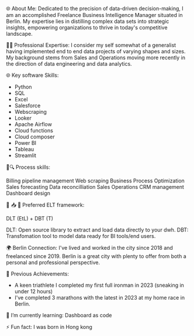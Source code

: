 
🌐 About Me:
Dedicated to the precision of data-driven decision-making, I am an accomplished Freelance Business Intelligence Manager situated in Berlin. My expertise lies in distilling complex data sets into strategic insights, empowering organizations to thrive in today's competitive landscape.

👨‍💻 Professional Expertise:
I consider my self somewhat of a generalist having implemented end to end data projects of varying shapes and sizes. My background stems from Sales and Operations moving more recently in the direction of data engineering and data analytics.

🌐 Key software Skills:

- Python 
- SQL
- Excel
- Salesforce
- Webscraping
- Looker
- Apache Airflow
- Cloud functions
- Cloud composer
- Power BI
- Tableau
- Streamlit


🔄🔍 Process skills:

Billing pipeline management
Web scraping
Business Process Optimization
Sales forecasting
Data reconcilliation
Sales Operations
CRM management
Dashboard design

🚢 📥 🔄 Preferred ELT framework: 

DLT (EtL) + DBT (T)

DLT: Open source library to extract and load data directly to your dwh.
DBT: Transfomation tool to model data ready for BI tools/end users.


🌍 Berlin Connection:
I've lived and worked in the city since 2018 and freelanced since 2019. Berlin is a great city with plenty to offer from both a personal and professional perspective.

🚀 Previous Achievements:
- A keen triathlete I completed my first full ironman in 2023 (sneaking in under 12 hours) 
- I've completed 3 marathons with the latest in 2023 at my home race in Berlin.

🌱 I’m currently learning: Dashboard as code

⚡ Fun fact: I was born in Hong kong
